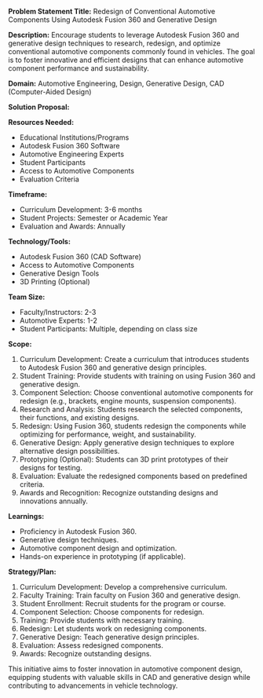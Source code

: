 **Problem Statement Title:** Redesign of Conventional Automotive Components Using Autodesk Fusion 360 and Generative Design

**Description:** Encourage students to leverage Autodesk Fusion 360 and generative design techniques to research, redesign, and optimize conventional automotive components commonly found in vehicles. The goal is to foster innovative and efficient designs that can enhance automotive component performance and sustainability.

**Domain:** Automotive Engineering, Design, Generative Design, CAD (Computer-Aided Design)

**Solution Proposal:**

**Resources Needed:**
- Educational Institutions/Programs
- Autodesk Fusion 360 Software
- Automotive Engineering Experts
- Student Participants
- Access to Automotive Components
- Evaluation Criteria

**Timeframe:**
- Curriculum Development: 3-6 months
- Student Projects: Semester or Academic Year
- Evaluation and Awards: Annually

**Technology/Tools:**
- Autodesk Fusion 360 (CAD Software)
- Access to Automotive Components
- Generative Design Tools
- 3D Printing (Optional)

**Team Size:**
- Faculty/Instructors: 2-3
- Automotive Experts: 1-2
- Student Participants: Multiple, depending on class size

**Scope:**
1. Curriculum Development: Create a curriculum that introduces students to Autodesk Fusion 360 and generative design principles.
2. Student Training: Provide students with training on using Fusion 360 and generative design.
3. Component Selection: Choose conventional automotive components for redesign (e.g., brackets, engine mounts, suspension components).
4. Research and Analysis: Students research the selected components, their functions, and existing designs.
5. Redesign: Using Fusion 360, students redesign the components while optimizing for performance, weight, and sustainability.
6. Generative Design: Apply generative design techniques to explore alternative design possibilities.
7. Prototyping (Optional): Students can 3D print prototypes of their designs for testing.
8. Evaluation: Evaluate the redesigned components based on predefined criteria.
9. Awards and Recognition: Recognize outstanding designs and innovations annually.

**Learnings:**
- Proficiency in Autodesk Fusion 360.
- Generative design techniques.
- Automotive component design and optimization.
- Hands-on experience in prototyping (if applicable).

**Strategy/Plan:**
1. Curriculum Development: Develop a comprehensive curriculum.
2. Faculty Training: Train faculty on Fusion 360 and generative design.
3. Student Enrollment: Recruit students for the program or course.
4. Component Selection: Choose components for redesign.
5. Training: Provide students with necessary training.
6. Redesign: Let students work on redesigning components.
7. Generative Design: Teach generative design principles.
8. Evaluation: Assess redesigned components.
9. Awards: Recognize outstanding designs.

This initiative aims to foster innovation in automotive component design, equipping students with valuable skills in CAD and generative design while contributing to advancements in vehicle technology.